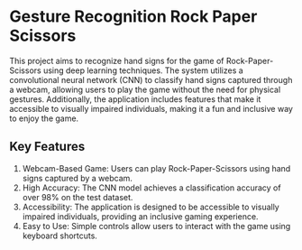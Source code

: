 # Gesture Recognition Rock Paper Scissors
This project aims to recognize hand signs for the game of Rock-Paper-Scissors using deep learning techniques. The system utilizes a convolutional neural network (CNN) to classify hand signs captured through a webcam, allowing users to play the game without the need for physical gestures. Additionally, the application includes features that make it accessible to visually impaired individuals, making it a fun and inclusive way to enjoy the game.
## Key Features
1. Webcam-Based Game: Users can play Rock-Paper-Scissors using hand signs captured by a webcam.
2. High Accuracy: The CNN model achieves a classification accuracy of over 98% on the test dataset.
3. Accessibility: The application is designed to be accessible to visually impaired individuals, providing an inclusive gaming experience.
4. Easy to Use: Simple controls allow users to interact with the game using keyboard shortcuts.
